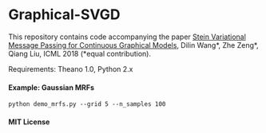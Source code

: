 # Graphical-SVGD

This repository contains code accompanying the paper [Stein Variational Message Passing for Continuous Graphical Models](https://arxiv.org/abs/1711.07168), Dilin Wang*, Zhe Zeng*, Qiang Liu, ICML 2018 (*equal contribution).

Requirements: Theano 1.0, Python 2.x


#### Example: Gaussian MRFs

    python demo_mrfs.py --grid 5 --n_samples 100


#### MIT License
